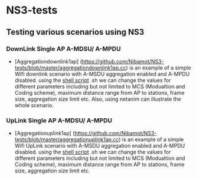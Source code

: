 # NS3-tests
## Testing various scenarios using NS3

### DownLink Single AP A-MDSU/ A-MPDU  
  * [Aggregationdownlink1ap] (https://github.com/Nibamot/NS3-tests/blob/master/aggregationdownlink1ap.cc) is an example of a simple Wifi downlink scenario with A-MSDU aggregation enabled and A-MPDU disabled. using the [shell script](https://github.com/Nibamot/NS3-tests/blob/master/aggregation_script_256bytes.sh) .sh we can change the values for different parameters including but not limited to MCS (Modualtion and Coding scheme), maximum distance range from AP to stations, frame size, aggregation size limit etc. Also, using netanim can illustrate the whole scenario. 

### UpLink Single AP A-MDSU/ A-MPDU  
* [Aggregationuplink1ap] (https://github.com/Nibamot/NS3-tests/blob/master/aggregationuplink1ap.cc) is an example of a simple Wifi UpLink scenario with A-MSDU aggregation enabled and A-MPDU disabled. using the [shell script](https://github.com/Nibamot/NS3-tests/blob/master/aggregation_script_256bytes.sh) .sh we can change the values for different parameters including but not limited to MCS (Modualtion and Coding scheme), maximum distance range from AP to stations, frame size, aggregation size limit etc.
